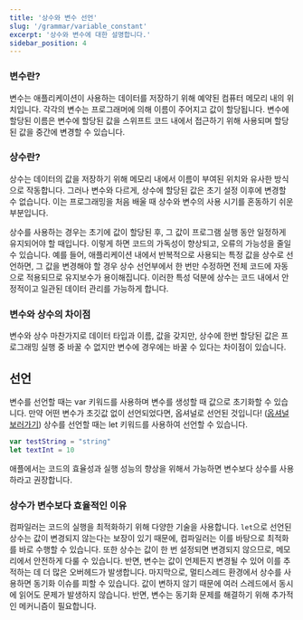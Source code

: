 ```yaml
---
title: '상수와 변수 선언'
slug: '/grammar/variable_constant'
excerpt: '상수와 변수에 대한 설명합니다.'
sidebar_position: 4
---
```


### 변수란?
변수는 애플리케이션이 사용하는 데이터를 저장하기 위해 예약된 컴퓨터 메모리 내의 위치입니다. 각각의 변수는 프로그래머에 의해 이름이 주어지고 값이 할당됩니다. 변수에 할당된 이름은 변수에 할당된 값을 스위프트 코드 내에서 접근하기 위해 사용되며 할당된 값을 중간에 변경할 수 있습니다.

### 상수란?
상수는 데이터의 값을 저장하기 위해 메모리 내에서 이름이 부여된 위치와 유사한 방식으로 작동합니다. 그러나 변수와 다르게, 상수에 할당된 값은 초기 설정 이후에 변경할 수 없습니다. 이는 프로그래밍을 처음 배울 때 상수와 변수의 사용 시기를 혼동하기 쉬운 부분입니다.

상수를 사용하는 경우는 초기에 값이 할당된 후, 그 값이 프로그램 실행 동안 일정하게 유지되어야 할 때입니다. 이렇게 하면 코드의 가독성이 향상되고, 오류의 가능성을 줄일 수 있습니다. 예를 들어, 애플리케이션 내에서 반복적으로 사용되는 특정 값을 상수로 선언하면, 그 값을 변경해야 할 경우 상수 선언부에서 한 번만 수정하면 전체 코드에 자동으로 적용되므로 유지보수가 용이해집니다. 이러한 특성 덕분에 상수는 코드 내에서 안정적이고 일관된 데이터 관리를 가능하게 합니다.

### 변수와 상수의 차이점
변수와 상수 마찬가지로 데이터 타입과 이름, 값을 갖지만, 상수에 한번 할당된 값은 프로그래밍 실행 중 바꿀 수 없지만 변수에 경우에는 바꿀 수 있다는 차이점이 있습니다.

## 선언
변수를 선언할 때는 var 키워드를 사용하며 변수를 생성할 때 값으로 초기화할 수 있습니다. 만약 어떤 변수가 초깃값 없이 선언되었다면, 옵셔널로 선언된 것입니다! ([옵셔널 보러가기](""))
상수를 선언할 때는 let 키워드를 사용하여 선언할 수 있습니다.
```swift
var testString = "string"
let textInt = 10
```
애플에서는 코드의 효율성과 실행 성능의 향상을 위해서 가능하면 변수보다 상수를 사용하라고 권장합니다.

### 상수가 변수보다 효율적인 이유
컴파일러는 코드의 실행을 최적화하기 위해 다양한 기술을 사용합니다. `let`으로 선언된 상수는 값이 변경되지 않는다는 보장이 있기 때문에, 컴파일러는 이를 바탕으로 최적화를 바로 수행할 수 있습니다. 또한 상수는 값이 한 번 설정되면 변경되지 않으므로, 메모리에서 안전하게 다룰 수 있습니다. 반면, 변수는 값이 언제든지 변경될 수 있어 이를 추적하는 데 더 많은 오버헤드가 발생합니다. 마지막으로, 멀티스레드 환경에서 상수를 사용하면 동기화 이슈를 피할 수 있습니다. 값이 변하지 않기 때문에 여러 스레드에서 동시에 읽어도 문제가 발생하지 않습니다. 반면, 변수는 동기화 문제를 해결하기 위해 추가적인 메커니즘이 필요합니다.
